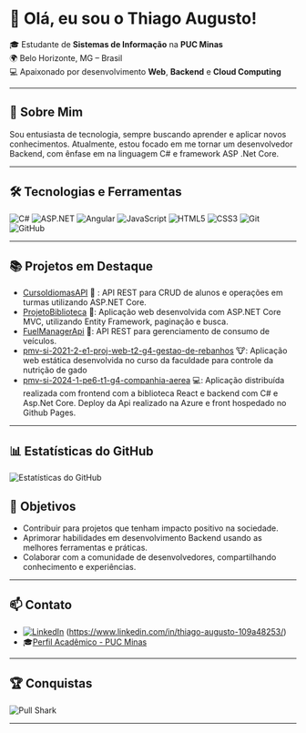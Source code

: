 # 👋 Olá, eu sou o Thiago Augusto!

🎓 Estudante de **Sistemas de Informação** na **PUC Minas**  
🌍 Belo Horizonte, MG – Brasil  
💻 Apaixonado por desenvolvimento **Web**, **Backend** e **Cloud Computing**

---

## 🚀 Sobre Mim

Sou entusiasta de tecnologia, sempre buscando aprender e aplicar novos conhecimentos. Atualmente, estou focado em me tornar um desenvolvedor Backend, com ênfase em na linguagem C# e framework ASP .Net Core.


---

## 🛠️ Tecnologias e Ferramentas

![C#](https://img.shields.io/badge/-C%23-239120?style=flat-square&logo=c-sharp&logoColor=white)
![ASP.NET](https://img.shields.io/badge/-ASP.NET-512BD4?style=flat-square&logo=dotnet&logoColor=white)
![Angular](https://img.shields.io/badge/-Angular-DD0031?style=flat-square&logo=angular&logoColor=white)
![JavaScript](https://img.shields.io/badge/-JavaScript-F7DF1E?style=flat-square&logo=javascript&logoColor=black)
![HTML5](https://img.shields.io/badge/-HTML5-E34F26?style=flat-square&logo=html5&logoColor=white)
![CSS3](https://img.shields.io/badge/-CSS3-1572B6?style=flat-square&logo=css3&logoColor=white)
![Git](https://img.shields.io/badge/-Git-F05032?style=flat-square&logo=git&logoColor=white)
![GitHub](https://img.shields.io/badge/-GitHub-181717?style=flat-square&logo=github&logoColor=white)

---

## 📚 Projetos em Destaque

- [CursoIdiomasAPI](https://github.com/ThiagooAugusto/CursoIdiomasAPI) 🏫 : API REST para CRUD de alunos e operações em turmas utilizando ASP.NET Core.
- [ProjetoBiblioteca](https://github.com/ThiagooAugusto/ProjetoBiblioteca) 📖: Aplicação web desenvolvida com ASP.NET Core MVC, utilizando Entity Framework, paginação e busca.
- [FuelManagerApi](https://github.com/ThiagooAugusto/FuelManagerApi) 🚙: API REST para gerenciamento de consumo de veículos.
- [pmv-si-2021-2-e1-proj-web-t2-g4-gestao-de-rebanhos](https://github.com/ICEI-PUC-Minas-PMV-SI/pmv-si-2021-2-e1-proj-web-t2-g4-gestao-de-rebanhos) 🐮: Aplicação web estática desenvolvida no curso da faculdade para controle da nutrição de gado
- [pmv-si-2024-1-pe6-t1-g4-companhia-aerea](https://github.com/ICEI-PUC-Minas-PMV-SI/pmv-si-2024-1-pe6-t1-g4-companhia-aerea) 💻: Aplicação distribuída realizada com frontend com a biblioteca React e backend com C# e Asp.Net Core. Deploy da Api realizado na Azure e front hospedado no Github Pages.

---

## 📊 Estatísticas do GitHub

![Estatísticas do GitHub](https://github-readme-stats.vercel.app/api?username=ThiagooAugusto&show_icons=true&theme=dracula)






## 🎯 Objetivos

- Contribuir para projetos que tenham impacto positivo na sociedade.
- Aprimorar habilidades em desenvolvimento Backend usando as melhores ferramentas e práticas.
- Colaborar com a comunidade de desenvolvedores, compartilhando conhecimento e experiências.

---

## 📫 Contato

- [![LinkedIn](https://custom-icon-badges.demolab.com/badge/LinkedIn-0A66C2?logo=linkedin-white&logoColor=fff)](#) (https://www.linkedin.com/in/thiago-augusto-109a48253/)
- 🎓[Perfil Acadêmico - PUC Minas](https://pucminas-csm.symplicity.com/profiles/thiago.augustocardosoesilva2)

---

## 🏆 Conquistas

![Pull Shark](https://img.shields.io/badge/-Pull%20Shark-6f42c1?style=flat-square&logo=github&logoColor=white)

---


